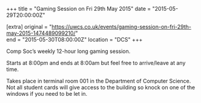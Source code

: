+++
title = "Gaming Session on Fri 29th May 2015"
date = "2015-05-29T20:00:00Z"

[extra]
original = "https://uwcs.co.uk/events/gaming-session-on-fri-29th-may-2015-1474489099210/"    
end = "2015-05-30T08:00:00Z"
location = "DCS"
+++

Comp Soc’s weekly 12-hour long gaming session.

Starts at 8:00pm and ends at 8:00am but feel free to arrive/leave at any time.

Takes place in terminal room 001 in the Department of Computer Science. Not all student cards will give access to the building so knock on one of the windows if you need to be let in.

